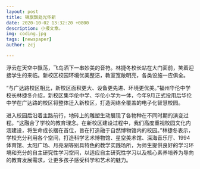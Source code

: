 ```yaml
---
layout: post
title: 锦旗飘处光华新
date: 2020-10-02 13:32:20 +0800
description: 小报文章。
img: coding.jpg 
tags: [newspaper]
author: zcj

---
```


​        浮云在天空中飘荡，飞鸟洒下一串妙美的音符。林捷冬校长站在大门面前，笑着迎接学生的来临。新校区校园环境优美整洁，教室宽敞明亮，各类设施一应俱全。

​       “与广达路校区相比，新校区面积更大、设备更先进、环境更优美。”福州华伦中学校长林捷冬介绍，新校区集华伦中学、华伦小学为一体，今年9月正式投用后华伦中学在广达路的校区将整体迁入新校区，打造网络全覆盖的电子化智慧校园。

​        进入校园后沿着主路前行，地砖上的雕塑生动展现了各物种在不同时期的演变过程。“这融合了学校的教育理念。在新校区建设过程中，我们高度重视校园文化内涵建设，将生命成长摆在首位，旨在打造融于自然博物馆内的校园。”林捷冬表示，学校充分利用各个空间，打造科学艺术博物馆、星空美术馆、深海音乐厅、1994体育馆、太阳广场、月亮湖等别具特色的教学实践场所，为师生提供良好的学习环境和充分的自主研究性学习空间，以适应自主研究性学习以及核心素养培养为导向的教育发展需求，让更多孩子感受科学和艺术的魅力。